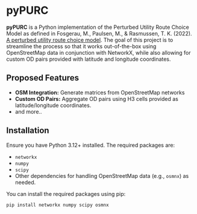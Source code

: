 # pyPURC

**pyPURC** is a Python implementation of the Perturbed Utility Route Choice Model as defined in Fosgerau, M., Paulsen, M., & Rasmussen, T. K. (2022). [A perturbed utility route choice model](https://www.sciencedirect.com/science/article/pii/S0968090X21004976). The goal of this project is to streamline the process so that it works out-of-the-box using OpenStreetMap data in conjunction with NetworkX, while also allowing for custom OD pairs provided with latitude and longitude coordinates.

## Proposed Features

- **OSM Integration:** Generate matrices from OpenStreetMap networks
- **Custom OD Pairs:** Aggregate OD pairs using H3 cells provided as latitude/longitude coordinates.
- and more..

## Installation

Ensure you have Python 3.12+ installed. The required packages are:
- `networkx`
- `numpy`
- `scipy`
- Other dependencies for handling OpenStreetMap data (e.g., `osmnx`) as needed.

You can install the required packages using pip:

```bash
pip install networkx numpy scipy osmnx

